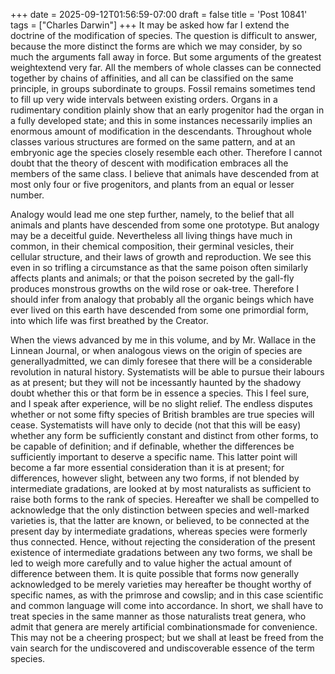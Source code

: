 +++
date = 2025-09-12T01:56:59-07:00
draft = false
title = 'Post 10841'
tags = ["Charles Darwin"]
+++
It may be asked how far I extend the doctrine of the modification of species. The question is difficult to answer, because the more distinct the forms are which we may consider, by so much the arguments fall away in force. But some arguments of the greatest weightextend very far. All the members of whole classes can be connected together by chains of affinities, and all can be classified on the same principle, in groups subordinate to groups. Fossil remains sometimes tend to fill up very wide intervals between existing orders. Organs in a rudimentary condition plainly show that an early progenitor had the organ in a fully developed state; and this in some instances necessarily implies an enormous amount of modification in the descendants. Throughout whole classes various structures are formed on the same pattern, and at an embryonic age the species closely resemble each other. Therefore I cannot doubt that the theory of descent with modification embraces all the members of the same class. I believe that animals have descended from at most only four or five progenitors, and plants from an equal or lesser number.

Analogy would lead me one step further, namely, to the belief that all animals and plants have descended from some one prototype. But analogy may be a deceitful guide. Nevertheless all living things have much in common, in their chemical composition, their germinal vesicles, their cellular structure, and their laws of growth and reproduction. We see this even in so trifling a circumstance as that the same poison often similarly affects plants and animals; or that the poison secreted by the gall-fly produces monstrous growths on the wild rose or oak-tree. Therefore I should infer from analogy that probably all the organic beings which have ever lived on this earth have descended from some one primordial form, into which life was first breathed by the Creator.

When the views advanced by me in this volume, and by Mr. Wallace in the Linnean Journal, or when analogous views on the origin of species are generallyadmitted, we can dimly foresee that there will be a considerable revolution in natural history. Systematists will be able to pursue their labours as at present; but they will not be incessantly haunted by the shadowy doubt whether this or that form be in essence a species. This I feel sure, and I speak after experience, will be no slight relief. The endless disputes whether or not some fifty species of British brambles are true species will cease. Systematists will have only to decide (not that this will be easy) whether any form be sufficiently constant and distinct from other forms, to be capable of definition; and if definable, whether the differences be sufficiently important to deserve a specific name. This latter point will become a far more essential consideration than it is at present; for differences, however slight, between any two forms, if not blended by intermediate gradations, are looked at by most naturalists as sufficient to raise both forms to the rank of species. Hereafter we shall be compelled to acknowledge that the only distinction between species and well-marked varieties is, that the latter are known, or believed, to be connected at the present day by intermediate gradations, whereas species were formerly thus connected. Hence, without rejecting the consideration of the present existence of intermediate gradations between any two forms, we shall be led to weigh more carefully and to value higher the actual amount of difference between them. It is quite possible that forms now generally acknowledged to be merely varieties may hereafter be thought worthy of specific names, as with the primrose and cowslip; and in this case scientific and common language will come into accordance. In short, we shall have to treat species in the same manner as those naturalists treat genera, who admit that genera are merely artificial combinationsmade for convenience. This may not be a cheering prospect; but we shall at least be freed from the vain search for the undiscovered and undiscoverable essence of the term species.
